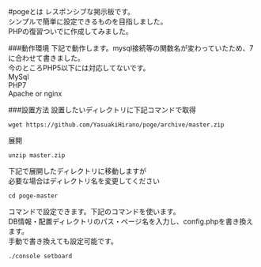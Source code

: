 #pogeとは
レスポンシブな掲示板です。  
シンプルで簡単に設定できるものを目指しました。  
PHPの復習ついでに作成してみました。  
  
###動作環境
下記で動作します。mysql接続等の関数名が変わっていたため、7に合わせて書きました。  
今のところPHP5以下には対応してないです。  
MySql  
PHP7  
Apache or nginx  
  
###設置方法
設置したいディレクトリに下記コマンドで取得  
```
wget https://github.com/YasuakiHirano/poge/archive/master.zip  
```
  
展開
```
unzip master.zip  
```
  
下記で展開したディレクトリに移動しますが  
必要な場合はディレクトリ名を変更してください  
```
cd poge-master
```
  
コマンドで設定できます。下記のコマンドを使います。  
DB情報・配置ディレクトリのパス・ページ名を入力し、config.phpを書き換えます。  
手動で書き換えても設定可能です。  
```
./console setboard  
```
